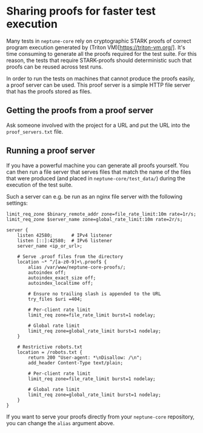 # Sharing proofs for faster test execution

Many tests in `neptune-core` rely on cryptographic STARK proofs of correct
program execution generated by (Triton VM)[https://triton-vm.org/]. It's time
consuming to generate all the proofs required for the test suite. For this
reason, the tests that require STARK-proofs should deterministic such that
proofs can be reused across test runs.

In order to run the tests on machines that cannot produce the proofs easily, a
proof server can be used. This proof server is a simple HTTP file server that
has the proofs stored as files.

## Getting the proofs from a proof server
Ask someone involved with the project for a URL and put the URL into the
`proof_servers.txt` file.

## Running a proof server
If you have a powerful machine you can generate all proofs yourself. You can
then run a file server that serves files that match the name of the files that
were produced (and placed in `neptune-core/test_data/`) during the execution of
the test suite.

Such a server can e.g. be run as an nginx file server with the following
settings:

```nginx
limit_req_zone $binary_remote_addr zone=file_rate_limit:10m rate=1r/s;
limit_req_zone $server_name zone=global_rate_limit:10m rate=2r/s;

server {
    listen 42580;       # IPv4 listener
    listen [::]:42580;  # IPv6 listener
    server_name <ip_or_url>;

    # Serve .proof files from the directory
    location ~* ^/[a-z0-9]+\.proof$ {
        alias /var/www/neptune-core-proofs/;
        autoindex off;
        autoindex_exact_size off;
        autoindex_localtime off;

        # Ensure no trailing slash is appended to the URL
        try_files $uri =404;

        # Per-client rate limit
        limit_req zone=file_rate_limit burst=1 nodelay;

        # Global rate limit
        limit_req zone=global_rate_limit burst=1 nodelay;
    }

    # Restrictive robots.txt
    location = /robots.txt {
        return 200 "User-agent: *\nDisallow: /\n";
        add_header Content-Type text/plain;

        # Per-client rate limit
        limit_req zone=file_rate_limit burst=1 nodelay;

        # Global rate limit
        limit_req zone=global_rate_limit burst=1 nodelay;
    }
}

```

If you want to serve your proofs directly from your `neptune-core` repository,
you can change the `alias` argument above.
